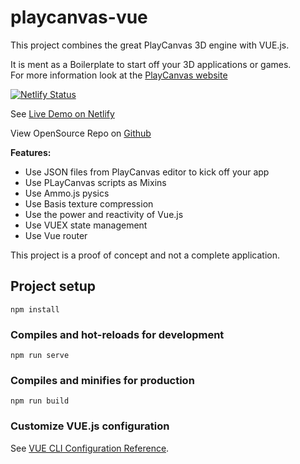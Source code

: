 # playcanvas-vue

This project combines the great PlayCanvas 3D engine with VUE.js.

It is ment as a Boilerplate to start off your 3D applications or games.
\
For more information look at the [PlayCanvas website](https://playcanvas.com)

[![Netlify Status](https://api.netlify.com/api/v1/badges/88543acf-5b97-4592-8c0e-933ccad8855c/deploy-status)](https://app.netlify.com/sites/playcanvas-vue/deploys)

See [Live Demo on Netlify](https://playcanvas-vue.netlify.app/)

View OpenSource Repo on [Github](https://github.com/isobolewski/playcanvas-vue)

**Features:**

- Use JSON files from PlayCanvas editor to kick off your app
- Use PLayCanvas scripts as Mixins
- Use Ammo.js pysics
- Use Basis texture compression
- Use the power and reactivity of Vue.js
- Use VUEX state management
- Use Vue router

This project is a proof of concept and not a complete application.

## Project setup

```
npm install
```

### Compiles and hot-reloads for development

```
npm run serve
```

### Compiles and minifies for production

```
npm run build
```

### Customize VUE.js configuration

See [VUE CLI Configuration Reference](https://cli.vuejs.org/config/).
